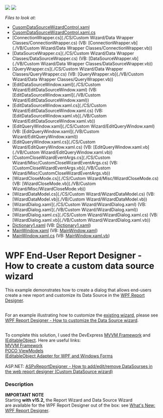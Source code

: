 <!-- default badges list -->
[![](https://img.shields.io/badge/Open_in_DevExpress_Support_Center-FF7200?style=flat-square&logo=DevExpress&logoColor=white)](https://supportcenter.devexpress.com/ticket/details/T286514)
[![](https://img.shields.io/badge/📖_How_to_use_DevExpress_Examples-e9f6fc?style=flat-square)](https://docs.devexpress.com/GeneralInformation/403183)
<!-- default badges end -->
<!-- default file list -->
*Files to look at*:

* [CusomDataSourceWizardControl.xaml](./CS/CusomDataSourceWizardControl.xaml)
* [CusomDataSourceWizardControl.xaml.cs](./CS/CusomDataSourceWizardControl.xaml.cs)
* [ConnectionWrapper.cs](./CS/Custom Wizard/Data Wrapper Classes/ConnectionWrapper.cs) (VB: [ConnectionWrapper.vb](./VB/Custom Wizard/Data Wrapper Classes/ConnectionWrapper.vb))
* [DataSourceWrapper.cs](./CS/Custom Wizard/Data Wrapper Classes/DataSourceWrapper.cs) (VB: [DataSourceWrapper.vb](./VB/Custom Wizard/Data Wrapper Classes/DataSourceWrapper.vb))
* [QueryWrapper.cs](./CS/Custom Wizard/Data Wrapper Classes/QueryWrapper.cs) (VB: [QueryWrapper.vb](./VB/Custom Wizard/Data Wrapper Classes/QueryWrapper.vb))
* [EditDataSourceWindow.xaml](./CS/Custom Wizard/EditDataSourceWindow.xaml) (VB: [EditDataSourceWindow.xaml](./VB/Custom Wizard/EditDataSourceWindow.xaml))
* [EditDataSourceWindow.xaml.cs](./CS/Custom Wizard/EditDataSourceWindow.xaml.cs) (VB: [EditDataSourceWindow.xaml.vb](./VB/Custom Wizard/EditDataSourceWindow.xaml.vb))
* [EditQueryWindow.xaml](./CS/Custom Wizard/EditQueryWindow.xaml) (VB: [EditQueryWindow.xaml](./VB/Custom Wizard/EditQueryWindow.xaml))
* [EditQueryWindow.xaml.cs](./CS/Custom Wizard/EditQueryWindow.xaml.cs) (VB: [EditQueryWindow.xaml.vb](./VB/Custom Wizard/EditQueryWindow.xaml.vb))
* [CustomCloseWizardEventArgs.cs](./CS/Custom Wizard/Misc/CustomCloseWizardEventArgs.cs) (VB: [CustomCloseWizardEventArgs.vb](./VB/Custom Wizard/Misc/CustomCloseWizardEventArgs.vb))
* [WizardCloseMode.cs](./CS/Custom Wizard/Misc/WizardCloseMode.cs) (VB: [WizardCloseMode.vb](./VB/Custom Wizard/Misc/WizardCloseMode.vb))
* [WizardDataModel.cs](./CS/Custom Wizard/WizardDataModel.cs) (VB: [WizardDataModel.vb](./VB/Custom Wizard/WizardDataModel.vb))
* [WizardDialog.xaml](./CS/Custom Wizard/WizardDialog.xaml) (VB: [WizardDialog.xaml](./VB/Custom Wizard/WizardDialog.xaml))
* [WizardDialog.xaml.cs](./CS/Custom Wizard/WizardDialog.xaml.cs) (VB: [WizardDialog.xaml.vb](./VB/Custom Wizard/WizardDialog.xaml.vb))
* [Dictionary1.xaml](./CS/Dictionary1.xaml) (VB: [Dictionary1.xaml](./VB/Dictionary1.xaml))
* [MainWindow.xaml](./CS/MainWindow.xaml) (VB: [MainWindow.xaml](./VB/MainWindow.xaml))
* [MainWindow.xaml.cs](./CS/MainWindow.xaml.cs) (VB: [MainWindow.xaml.vb](./VB/MainWindow.xaml.vb))
<!-- default file list end -->
# WPF End-User Report Designer - How to create a custom data source wizard


This example demonstrates how to create a dialog that allows end-users create a new report and customize its Data Source in the <a href="https://community.devexpress.com/blogs/thinking/archive/2015/05/20/wpf-report-designer-ctp-1-coming-soon-in-v15-1.aspx">WPF Report Designer</a>.<br><br>
<p>For an example illustrating how to customize the <a href="https://documentation.devexpress.com/#XtraReports/CustomDocument114841">existing wizard</a>, please see <a href="https://www.devexpress.com/Support/Center/Question/Details/T456882">WPF Report Designer - How to customize the Data Source wizard</a>.</p>
<br>To complete this solution, I used the DevExpress <a href="https://documentation.devexpress.com/#WPF/CustomDocument15112">MVVM Framework</a> and <a href="https://msdn.microsoft.com/en-us/library/system.componentmodel.ieditableobject.aspx">IEditableObject</a>. Here are useful links:<br><a href="https://documentation.devexpress.com/#WPF/CustomDocument15112">MVVM Framework</a> <br><a href="https://documentation.devexpress.com/#WPF/CustomDocument17352">POCO ViewModels</a> <br><a href="http://paulstovell.com/blog/editable-object-adapter">IEditableObject Adapter for WPF and Windows Forms</a> <br><br>ASP.NET: <a href="https://www.devexpress.com/Support/Center/p/T196136">ASPxReportDesigner - How to add/edit/remove DataSourses in the web report designer (Custom DataSource wizard)</a>


<h3>Description</h3>

<strong>IMPORTANT NOTE<br></strong>Starting <strong>with v15.2,</strong> the&nbsp;Report Wizard and Data Source Wizard are&nbsp;available for the&nbsp;WPF Report Designer out of the box: see&nbsp;<a href="https://www.devexpress.com/Subscriptions/New-2015.xml?product=reporting">What's New: WPF Report Designer</a>.

<br/>


